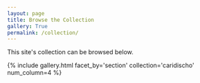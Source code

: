 ```yaml
---
layout: page
title: Browse the Collection
gallery: True
permalink: /collection/
---
```


This site's collection can be browsed below.

{% include gallery.html facet_by='section' collection='caridischo' num_column=4 %}
